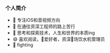 ### 个人简介

- 🔭 专注iOS和音视频方向
- 🌱 在通往资深工程师的路上苦行
- 🤔 思考和探索技术，人生和世界的本质ing
- 😄 喜欢阅读，🎸爱好者，资深🏀场饮水机管理员
- 💪 fighting


<!--
**lilingyu0620/lilingyu0620** is a ✨ _special_ ✨ repository because its `README.md` (this file) appears on your GitHub profile.

Here are some ideas to get you started:

- 🔭 I’m currently working on ...
- 🌱 I’m currently learning ...
- 👯 I’m looking to collaborate on ...
- 🤔 I’m looking for help with ...
- 💬 Ask me about ...
- 📫 How to reach me: ...
- 😄 Pronouns: ...
- ⚡ Fun fact: ...
-->
